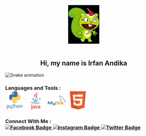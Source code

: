 <div id="header" align="center">
  <img src="https://github.com/Irfan0535/Irfan0535/blob/76e6bcb868b5763bc67317ba2f7901c06a573ad3/tesss.jpg" width="100"/>
  <div id="header" align="center">
<img src="https://komarev.com/ghpvc/?username=irfan0535&style=flat-square&color=blue" alt=""/>
</div>
</div>

<h2 align="center">
  Hi, my name is Irfan Andika
</h2>

![Snake animation](https://github.com/thepiyushmalhotra/thepiyushmalhotra/blob/output/github-contribution-grid-snake.svg)


<h3>
Languages and Tools :
  <div>
    <img src="https://github.com/devicons/devicon/blob/master/icons/python/python-original-wordmark.svg" title="Python" alt="Python" width="60" height="60"/>&nbsp;
    <img src="https://github.com/devicons/devicon/blob/master/icons/java/java-original-wordmark.svg" title="Java" alt="Java" width="60" height="60"/>&nbsp;
    <img src="https://github.com/devicons/devicon/blob/master/icons/mysql/mysql-original-wordmark.svg" title="Mysql" alt="Mysql" width="60" height="60"/>&nbsp;
    <img src="https://github.com/devicons/devicon/blob/master/icons/html5/html5-original.svg" title="HTML5" alt="HTML" width="60" height="60"/>&nbsp;
  </div>
</h3>
<h3>
  Connect With Me :
  <div id="badges">
    <a href="https://www.facebook.com/irfan.andika.1217?mibextid=ZbWKwL-facebook-URL">
      <img src="https://img.shields.io/badge/Facebook-3b5998?style=for-the-badge&logo=facebook&logoColor=white" alt="Facebook Badge"/>
    </a>
    <a href="https://instagram.com/__irfan_andika__?igshid=ZDdkNTZiNTM=-instagram-URL">
      <img src="https://img.shields.io/badge/Instagram-c32aa3?style=for-the-badge&logo=instagram&logoColor=white" alt="Instagram Badge"/>
    </a>
    <a href="https://twitter.com/irfanan91615079?t=7VyQc81PB31A3GJZHBLaew&s=09-twitter-URL">
      <img src="https://img.shields.io/badge/Twitter-1da1f2?style=for-the-badge&logo=twitter&logoColor=white" alt="Twitter Badge"/>
   </a>
  </div>
  </h3>

